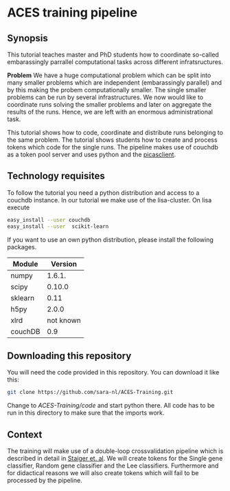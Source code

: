 # ACES training pipeline

## Synopsis
This tutorial teaches master and PhD students how to coordinate so-called embarassingly parrallel computational tasks across different infratsructures.

**Problem**
We have a huge computational problem which can be split into many smaller problems which are independent (embarassingly parallel) and by this making the probem computationally smaller.
The single smaller problems can be run by several infrastructures. We now would like to coordinate runs solving the smaller problems and later on aggregate the results of the runs. Hence, we are left with an enormous administrational task.

This tutorial shows how to code, coordinate and distribute runs belonging to the same problem.
The tutorial shows students how to create and process tokens which code for the single runs.
The pipeline makes use of couchdb as a token pool server and uses python and the [picasclient](https://github.com/jjbot/picasclient).

## Technology requisites
To follow the tutorial you need a python distribution and access to a couchdb instance.
In our tutorial we make use of the lisa-cluster. On lisa execute

```sh
easy_install --user couchdb
easy_install --user  scikit-learn
```

If you want to use an own python distribution, please install the following packages.

Module | Version
-------|---------------
numpy | 1.6.1.
scipy | 0.10.0
sklearn | 0.11
h5py | 2.0.0
xlrd | not known
couchDB | 0.9

## Downloading this repository
You will need the code provided in this repository. You can download it like this:
```sh
git clone https://github.com/sara-nl/ACES-Training.git
```
Change to *ACES-Training/code* and start python there. All code has to be run in this directory to make sure that the imports work.

## Context
The training will make use of a double-loop crossvalidation pipeline which is described in detail in [Staiger et. al](http://dx.doi.org/10.3389/fgene.2013.00289). 
We will create tokens for the Single gene classifier, Random gene classifier and the Lee classifiers. Furthermore and for didactical reasons we will also create tokens which will fail to be processed by the pipeline.

